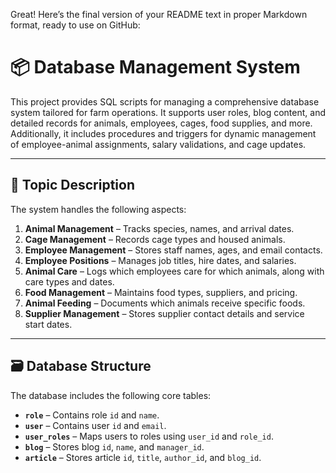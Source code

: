 Great! Here’s the final version of your README text in proper Markdown format, ready to use on GitHub:

# 📦 Database Management System

This project provides SQL scripts for managing a comprehensive database system tailored for farm operations. It supports user roles, blog content, and detailed records for animals, employees, cages, food supplies, and more. Additionally, it includes procedures and triggers for dynamic management of employee-animal assignments, salary validations, and cage updates.

---

## 🐄 Topic Description

The system handles the following aspects:

1. **Animal Management** – Tracks species, names, and arrival dates.
2. **Cage Management** – Records cage types and housed animals.
3. **Employee Management** – Stores staff names, ages, and email contacts.
4. **Employee Positions** – Manages job titles, hire dates, and salaries.
5. **Animal Care** – Logs which employees care for which animals, along with care types and dates.
6. **Food Management** – Maintains food types, suppliers, and pricing.
7. **Animal Feeding** – Documents which animals receive specific foods.
8. **Supplier Management** – Stores supplier contact details and service start dates.

---

## 🗃️ Database Structure

The database includes the following core tables:

- **`role`** – Contains role `id` and `name`.
- **`user`** – Contains user `id` and `email`.
- **`user_roles`** – Maps users to roles using `user_id` and `role_id`.
- **`blog`** – Stores blog `id`, `name`, and `manager_id`.
- **`article`** – Stores article `id`, `title`, `author_id`, and `blog_id`.
